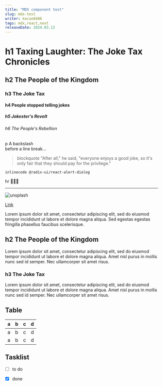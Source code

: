 ```yaml
---
title: "MDX component test"
slug: mdx-test
writer: kecan0406
tags: mdx,react,next
releaseDate: 2024.03.12
---
```


# h1 Taxing Laughter: The Joke Tax Chronicles

## h2 The People of the Kingdom

### h3 The Joke Tax

#### h4 People stopped telling jokes

##### h5 Jokester's Revolt

###### h6 The People's Rebellion

p A backslash\
before a line break…
> blockquote "After all," he said,
> "everyone enjoys a good joke,
> so it's only fair that they should pay for the privilege."

```
inlinecode @radix-ui/react-alert-dialog
```

hr 🔻🔻🔻
***
![unsplash](https://images.unsplash.com/photo-1588345921523-c2dcdb7f1dcd?w=752&q=100 "unsplas1h")

[Link](https://mdxjs.com "mdx")

Lorem ipsum dolor sit amet,
consectetur adipiscing elit,
sed do eiusmod tempor incididunt ut labore et dolore magna aliqua.
Sed egestas egestas fringilla phasellus faucibus scelerisque.

## h2 The People of the Kingdom

Lorem ipsum dolor sit amet, consectetur adipiscing elit, sed do eiusmod tempor incididunt ut labore et dolore magna
aliqua. Amet nisl purus in mollis nunc sed id semper. Nec ullamcorper sit amet risus.

### h3 The Joke Tax

Lorem ipsum dolor sit amet, consectetur adipiscing elit, sed do eiusmod tempor incididunt ut labore et dolore magna
aliqua. Amet nisl purus in mollis nunc sed id semper. Nec ullamcorper sit amet risus.

## Table

| a | b | c | d |
|---|:--|--:|:-:|
| a | b | c | d |
| a | b | c | d |

## Tasklist

* [ ] to do
* [x] done





